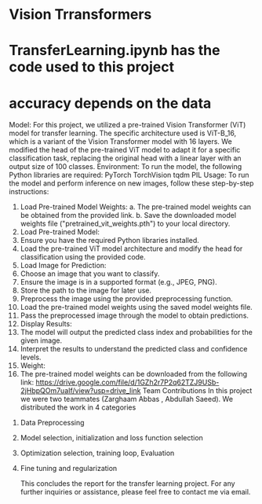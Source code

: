 # Vision Trransformers 
# TransferLearning.ipynb has the code used to this project 
# accuracy depends on the data 
Model:
For this project, we utilized a pre-trained Vision Transformer (ViT) model for transfer learning. The
specific architecture used is ViT-B_16, which is a variant of the Vision Transformer model with 16 layers.
We modified the head of the pre-trained ViT model to adapt it for a specific classification task, replacing
the original head with a linear layer with an output size of 100 classes.
Environment:
To run the model, the following Python libraries are required:
PyTorch
TorchVision
tqdm
PIL
Usage:
To run the model and perform inference on new images, follow these step-by-step instructions:
1. Load Pre-trained Model Weights:
a. The pre-trained model weights can be obtained from the provided link.
b. Save the downloaded model weights file ("pretrained_vit_weights.pth") to your local
directory.
2. Load Pre-trained Model:
3. Ensure you have the required Python libraries installed.
4. Load the pre-trained ViT model architecture and modify the head for classification using the
provided code.
5. Load Image for Prediction:
6. Choose an image that you want to classify.
7. Ensure the image is in a supported format (e.g., JPEG, PNG).
8. Store the path to the image for later use.
9. Preprocess the image using the provided preprocessing function.
10. Load the pre-trained model weights using the saved model weights file.
11. Pass the preprocessed image through the model to obtain predictions.
12. Display Results:
13. The model will output the predicted class index and probabilities for the given image.
14. Interpret the results to understand the predicted class and confidence levels.
15. Weight:
16. The pre-trained model weights can be downloaded from the following link:
https://drive.google.com/file/d/1GZh2r7P2q62TZJ9USb-2jHbpQOm7uaIf/view?usp=drive_link
Team Contributions
In this project we were two teammates (Zarghaam Abbas , Abdullah Saeed). We distributed the
work in 4 categories
1) Data Preprocessing
2) Model selection, initialization and loss function selection
3) Optimization selection, training loop, Evaluation
4) Fine tuning and regularization

   This concludes the report for the transfer learning project. For any further inquiries or assistance, please
feel free to contact me via email.
